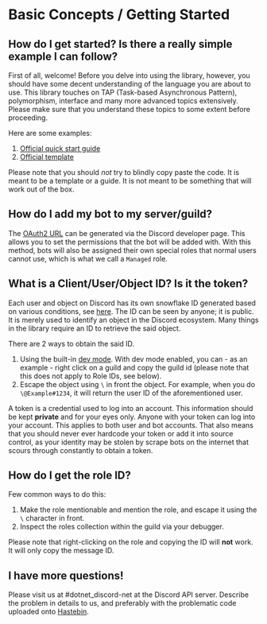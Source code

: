 # Basic Concepts / Getting Started

## How do I get started? Is there a really simple example I can follow?
  First of all, welcome! Before you delve into using the library, however, you should have some decent understanding of the language you are about to use. This library touches on TAP (Task-based Asynchronous Pattern), polymorphism, interface and many more advanced topics extensively. Please make sure that you understand these topics to some extent before proceeding.
  
  Here are some examples:
  1. [Official quick start guide](https://github.com/RogueException/Discord.Net/blob/dev/docs/guides/getting_started/samples/intro/structure.cs)
  2. [Official template](https://github.com/foxbot/DiscordBotBase/tree/csharp/src/DiscordBot)
  
  Please note that you should *not* try to blindly copy paste the code. It is meant to be a template or a guide. It is not meant to be something that will work out of the box.
  
## How do I add my bot to my server/guild?

   The [OAuth2 URL](https://discordapp.com/developers/tools/oauth2-url-generator) can be generated via the Discord developer page. This allows you to set the permissions that the bot will be added with. With this method, bots will also be assigned their own special roles that normal users cannot use, which is what we call a `Managed` role.

## What is a Client/User/Object ID? Is it the token?

  Each user and object on Discord has its own snowflake ID generated based on various conditions, see [here](https://this.is-a-professional-domain.com/7da0e4.png). The ID can be seen by anyone; it is public. It is merely used to identify an object in the Discord ecosystem. Many things in the library require an ID to retrieve the said object. 
  
  There are 2 ways to obtain the said ID. 
  1. Using the built-in [dev mode](https://catch-me-outside.how-about-th.at/d083ab.png). With dev mode enabled, you can - as an example - right click on a guild and copy the guild id (please note that this does not apply to Role IDs, see below).
  2. Escape the object using `\` in front the object. For example, when you do `\@Example#1234`, it will return the user ID of the aforementioned user.
  
  A token is a credential used to log into an account. This information should be kept **private** and for your eyes only. Anyone with your token can log into your account. This applies to both user and bot accounts. That also means that you should never ever hardcode your token or add it into source control, as your identity may be stolen by scrape bots on the internet that scours through constantly to obtain a token.
  
## How do I get the role ID?

  Few common ways to do this:
  1. Make the role mentionable and mention the role, and escape it using the `\` character in front.
  2. Inspect the roles collection within the guild via your debugger.
  
  Please note that right-clicking on the role and copying the ID will **not** work. It will only copy the message ID.

## I have more questions! 

Please visit us at #dotnet_discord-net at the Discord API server. Describe the problem in details to us, and preferably with the problematic code uploaded onto [Hastebin](https://hastebin.com).